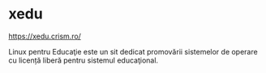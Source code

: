 # xedu

https://xedu.crism.ro/

Linux pentru Educaţie este un sit dedicat promovării sistemelor de operare cu licență liberă pentru sistemul educaţional.
